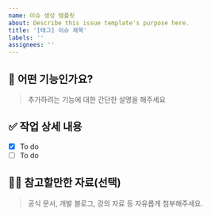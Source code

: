 ```yaml
---
name: 이슈 생성 템플릿
about: Describe this issue template's purpose here.
title: '[태그] 이슈 제목'
labels: ''
assignees: ''
---
```


## 📄 어떤 기능인가요?

> 추가하려는 기능에 대한 간단한 설명을 해주세요

## ✅ 작업 상세 내용

- [x] To do
- [ ] To do

## 🙋🏻 참고할만한 자료(선택)

> 공식 문서, 개발 블로그, 강의 자료 등 자유롭게 첨부해주세요.
